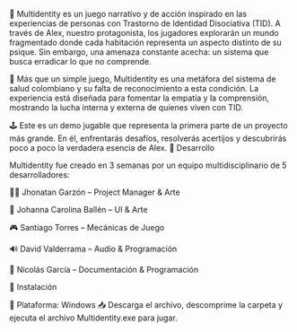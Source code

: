 🔸 Multidentity es un juego narrativo y de acción inspirado en las experiencias de personas con Trastorno de Identidad Disociativa (TID). A través de Alex, nuestro protagonista, los jugadores explorarán un mundo fragmentado donde cada habitación representa un aspecto distinto de su psique. Sin embargo, una amenaza constante acecha: un sistema que busca erradicar lo que no comprende.

🔹 Más que un simple juego, Multidentity es una metáfora del sistema de salud colombiano y su falta de reconocimiento a esta condición. La experiencia está diseñada para fomentar la empatía y la comprensión, mostrando la lucha interna y externa de quienes viven con TID.

🕹 Este es un demo jugable que representa la primera parte de un proyecto más grande. En él, enfrentarás desafíos, resolverás acertijos y descubrirás poco a poco la verdadera esencia de Alex.
📌 Desarrollo

Multidentity fue creado en 3 semanas por un equipo multidisciplinario de 5 desarrolladores:

👨‍💼 Jhonatan Garzón – Project Manager & Arte

🎨 Johanna Carolina Ballén – UI & Arte

🎮 Santiago Torres – Mecánicas de Juego

🔊 David Valderrama – Audio & Programación

📜 Nicolás García – Documentación & Programación


💾 Instalación

📌 Plataforma: Windows
📥 Descarga el archivo, descomprime la carpeta y ejecuta el archivo Multidentity.exe para jugar. 
